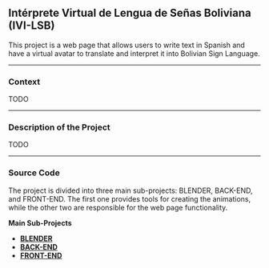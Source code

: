 ## Intérprete Virtual de Lengua de Señas Boliviana (IVI-LSB)

This project is a web page that allows users to write text in Spanish and have a virtual avatar to translate and interpret it into Bolivian Sign Language. 

---
### Context

TODO

---
### Description of the Project

TODO

---
### Source Code

The project is divided into three main sub-projects: BLENDER, BACK-END, and FRONT-END. The first one provides tools for creating the animations, while the other two are responsible for the web page functionality.

**Main Sub-Projects**

- [**BLENDER**](IVILSB_BLENDER/README.md)
- [**BACK-END**](IVILSB_BACKEND/README.md)
- [**FRONT-END**](IVILSB_FRONTEND/README.md)
